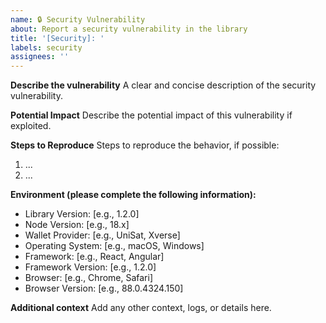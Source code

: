 ```yaml
---
name: 🔒 Security Vulnerability
about: Report a security vulnerability in the library
title: '[Security]: '
labels: security
assignees: ''
---
```


**Describe the vulnerability**
A clear and concise description of the security vulnerability.

**Potential Impact**
Describe the potential impact of this vulnerability if exploited.

**Steps to Reproduce**
Steps to reproduce the behavior, if possible:

1. ...
2. ...

**Environment (please complete the following information):**

- Library Version: [e.g., 1.2.0]
- Node Version: [e.g., 18.x]
- Wallet Provider: [e.g., UniSat, Xverse]
- Operating System: [e.g., macOS, Windows]
- Framework: [e.g., React, Angular]
- Framework Version: [e.g., 1.2.0]
- Browser: [e.g., Chrome, Safari]
- Browser Version: [e.g., 88.0.4324.150]

**Additional context**
Add any other context, logs, or details here.

